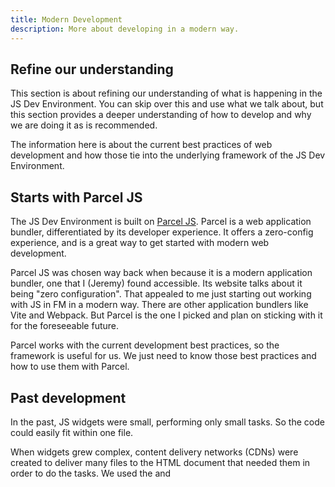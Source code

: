 ```yaml
---
title: Modern Development
description: More about developing in a modern way.
---
```


## Refine our understanding
This section is about refining our understanding of what is happening in the JS Dev Environment. You can skip over this and use what we talk about, but this section provides a deeper understanding of how to develop and why we are doing it as is recommended. 

The information here is about the current best practices of web development and how those tie into the underlying framework of the JS Dev Environment.

## Starts with Parcel JS
The JS Dev Environment is built on [Parcel JS]("https://parceljs.org/). Parcel is a web application bundler, differentiated by its developer experience. It offers a zero-config experience, and is a great way to get started with modern web development.

Parcel JS was chosen way back when because it is a modern application bundler, one that I (Jeremy) found accessible. Its website talks about it being "zero configuration". That appealed to me just starting out working with JS in FM in a modern way. There are other application bundlers like Vite and Webpack. But Parcel is the one I picked and plan on sticking with it for the foreseeable future.

Parcel works with the current development best practices, so the framework is useful for us. We just need to know those best practices and how to use them with Parcel.

## Past development 
In the past, JS widgets were small, performing only small tasks. So the code could easily fit within one file.

When widgets grew complex, content delivery networks (CDNs) were created to deliver many files to the HTML document that needed them in order to do the tasks. We used the <link> and <script> tags to bring in the files from the CDN. But this method only handled some of the complexity of the code. 

```html
<head>
    <link rel="stylesheet" href="https://cdn.jsdelivr.net/npm/bootstrap@5.1.3/dist/css/bootstrap.min.css">
<link rel="stylesheet" src="./styles/index.css'>

<script src="https://cdn.jsdelivr.net/npm/bootstrap@5.1.3/dist/js/bootstrap.bundle.min.js"></script>
<script src="./index.js"></script>
</head> 
````
A JS library might have many files served from the CDN, but we too suddenly might build many files that we need to serve to the HTML document. Again, a <link> tag to a CSS or JS file in the project might suffice, but it had its limitiations. Especialy for us FileMaker developers. The more files we have in a project, the more fields we need in a table and the more substitutions we need to make. 

### Modern development
We (well not us FileMaker developers) do not have to rely on CDNs anymore for our JS libraries, nor do we have to use the <link> tag much anymore to bring our own files into the HTML document. Instead, we can use what has been around since well before 2015: JS modules.

This modern way of development gave us FileMaker developers a huge advantage: we don't have to rely on many fields or many `Insert Text` script steps to put our code into one long string for the web viewer. We can use this module system and a bundler app to do the work for us to bring all the code together for the web viewer. 

### JS Modules
[EcmaScript Modules]("https://developer.mozilla.org/en-US/docs/Web/JavaScript/Guide/Modules") are the most current way to develop JS. Introduced in 2015 with the release of EcmaScript 6 (and, incidently, not available to us FileMaker developers until FileMaker 19.3), modular development encourages us to break our code into smaller pieces and then use the features of JS to bring those pieces together in the HTML document. We can finally have complex apps with many files and and not have to worry about the complexity of bringing them all together. Modules–and the syntax involved–do the work for us.

The basic syntax involves two keywords: `import` and `export`. We use `export` to make a variable, function, or class available to other files. We use `import` to bring that variable, function, or class into the file we are working on.

With this type of development, any thing we write in separate files can be brought into the main file.

Again, this is a major advantage for us FileMaker developers.

### Importing into the JS document

Here is an example of one widget containing modules and how they are brought together.

#### The index.js file
```js
// importing from the node_modules folder
import React, { useState, useRef, useEffect } from "react";
import FMGofer from "fm-gofer";
import {
  ScheduleComponent,
  ViewsDirective,
  ViewDirective,
  TimelineViews,
  TimelineMonth,
  Inject,
  Month,
  ResourcesDirective,
  ResourceDirective,
  Resize,
} from "@syncfusion/ej2-react-schedule";
import "./timeline-resources.css";
import { extend, isNullOrUndefined, Ajax } from "@syncfusion/ej2-base";
import { DataManager, WebApiAdaptor, DataAdaptor } from "@syncfusion/ej2-data";
import { useQuery } from "@tanstack/react-query";

// importing from the project folder
import * as dataSource from "./datasource.json";
import fixData from "./utils";
```

In the index.js file, we are importing many things from many files or dependencies. We are importing some JavaScript, some CSS, some JSON. This would be way too hard to manage in FileMaker. But with the module system, we can do it easily.

At the bottom of the index.js file import section there is an `import fixData from './utils'`. This file is a separate one that contains the function `fixData`. The function was written and then exported.

#### The utils.js file
```js
const fixData = (data) => {
  // const newData = query?.data?.foundSet;
  const finalData = data?.map((one) => {
    const newObj = {
      Id: one.recordId,
      Subject: one.fieldData.Subject,
      StartTime: one.fieldData.StartDate + " " + one.fieldData.StartTime,
      EndTime: one.fieldData.StartDate + " " + one.fieldData.EndTime,
      // Location: one.fieldData.Location,
      Description: one.fieldData.Description,
      RoomId: one.fieldData.RoomId,
    };
    return newObj;
  });
  console.log(finalData);
  return finalData;
};
export default fixData;
```
The basic syntax for all of these is the keyword `import` and then defining what to import and from where. The top many imports are coming from the node_modules folder. The bottom imports are coming from the project folder.

What we want to import is written after the `import` keyword and is either surrounded by {} or not. How it is written depends on how it is exported from the file. Importing the `fixData` function is not surrounded by {} because it was exported with the `export default` syntax. 

Usually the base or core of the library is not surrounded by {} because it is exported with the `export default` syntax. 

And usually the supplementary functions or variables. are surrounded by {} because they are exported with the `export` syntax.

### Importing into the HTML document

And here an example of importing CSS and JS into the index.html file.
#### The index.html file
```html
<!DOCTYPE html>
<html lang="en">
  <head>
    <meta charset="UTF-8" />
    <style>
        <!-- CSS libraries that were installed into this project -->
        @import "node_modules/materialize-css/dist/css/materialize.min.css";
        @import "node_modules/bootstrap/dist/css/bootstrap.min.css";
         <!-- The local CSS style sheet -->
        @import "./src/style.css";
    </style>
    <title>JSDev</title>
  </head>
  <body>
   <div id="here"></div>
      <div  id="there"></div>
      <div id="imgbg" class="imgbg">Here's tdddhe stuff</div>
      <div id="imgjs"></div>
    <script type="module">
      import "./src/index.js";
    </script>
  </body>
</html>
```
In the HTML document we are doing two things: Importing CSS and importing JS. 

The CSS is imported with the `@import` keyword 

The JS is imported with the `import` keyword. The surrounding <script> tag needs to be specified as "type=module" in order to use the `import` keyword.

In this way you can import _anything_ into the HTML document. What you import will be globally scoped to the document. This means that the file you imported here will be available to every other file in the project, or more accurately, every element that is renedered in the web viewer.

The order in which you import the CSS or JS is important. HTML documents load into the borwser from top to bottom. So the last CSS file, loaded last, will overwrite any conflicting styles previously loaded.  I recommend loading the dev envrionment `style.css` file last as that is the local file.

### Developing with CommonJS

## Features of Parcel
Parcel JS is used in the JS Dev Environment because it supports the modern module way of developing. Parcel JS also is the bundler which takes the many files and reduces it to what the web viewer needs, that is a single file.

Parcel has other features that make it worthy of being a modern development tool. These all help us in FileMaker tremendously and make our coding efficient and productive. 

Here are some feature highlights.

### Dependency resolution
Parcel JS automatically finds all dependencies and brings them together into one string (for us). If a C3 charting library, for example, also needs D3, Parcel will find D3 in the node_modules folder and bring it into the single string. It handles all of that for us.

### Hot module replacement
Parcel JS has a feature called hot module replacement. This means that when we make a change to a file, Parcel will automatically update the web viewer. We don't have to refresh the web viewer to see the changes. This is a huge advantage for us FileMaker developers.

### Tree shaking
Parcel JS has a feature called tree shaking. This means that it will only bring in the parts of a library that are used. If we only use one function from a library, Parcel will only bring in that function. This is a huge advantage for us FileMaker developers.

### Optimizations
Parcel minifies our code and makes it as small as possible. It does three things:
1. Eliminates whitespace and returns
2. Eliminates comments
3. Renames variables to be as short as possible


### Asset management
Parcel JS has a feature called asset management. This means that it can handle all types of files, not just JS. It can handle CSS, images, and fonts. This is a huge advantage for us FileMaker developers.